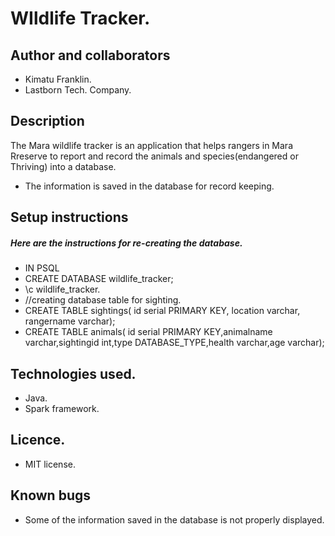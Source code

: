 # WIldlife Tracker.

## Author and collaborators
* Kimatu Franklin.
* Lastborn Tech. Company.
## Description
The Mara wildlife tracker is an application that helps rangers in Mara Rreserve to report and record the animals and species(endangered or Thriving) into a database.
* The information is saved in the database for record keeping.
## Setup instructions
##### Here are the instructions for re-creating the database.

* IN PSQL
* CREATE DATABASE wildlife_tracker;
* \c wildlife_tracker.
* //creating database table for sighting.
* CREATE TABLE sightings( id serial PRIMARY KEY, location varchar, rangername varchar);
* CREATE TABLE animals( id serial PRIMARY KEY,animalname varchar,sightingid int,type DATABASE_TYPE,health varchar,age varchar);


## Technologies used.
* Java.
* Spark framework.
## Licence.
* MIT license.

## Known bugs
* Some of the information saved in the database is not properly displayed.




